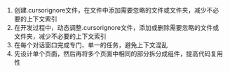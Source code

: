 1. 创建.cursorignore文件，在文件中添加需要忽略的文件或文件夹，减少不必要的上下文索引
2. 在开发过程中，动态调整.cursorignore文件，添加或删除需要忽略的文件或文件夹，减少不必要的上下文索引
3. 在每个对话窗口完成专门、单一的任务，避免上下文混乱
4. 先设计单个页面，然后再将多个页面中相同的部分拆分成组件，提高代码复用性